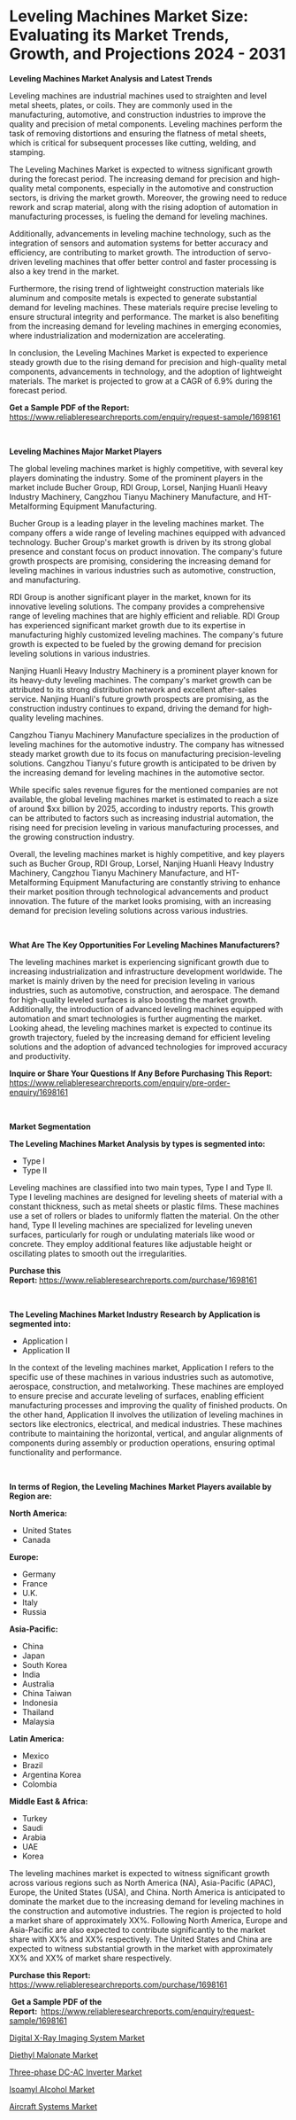 <p><h1>Leveling Machines Market Size: Evaluating its Market Trends, Growth, and Projections 2024 - 2031</h1></p><p><strong>Leveling Machines Market Analysis and Latest Trends</strong></p>
<p><p>Leveling machines are industrial machines used to straighten and level metal sheets, plates, or coils. They are commonly used in the manufacturing, automotive, and construction industries to improve the quality and precision of metal components. Leveling machines perform the task of removing distortions and ensuring the flatness of metal sheets, which is critical for subsequent processes like cutting, welding, and stamping.</p><p>The Leveling Machines Market is expected to witness significant growth during the forecast period. The increasing demand for precision and high-quality metal components, especially in the automotive and construction sectors, is driving the market growth. Moreover, the growing need to reduce rework and scrap material, along with the rising adoption of automation in manufacturing processes, is fueling the demand for leveling machines.</p><p>Additionally, advancements in leveling machine technology, such as the integration of sensors and automation systems for better accuracy and efficiency, are contributing to market growth. The introduction of servo-driven leveling machines that offer better control and faster processing is also a key trend in the market.</p><p>Furthermore, the rising trend of lightweight construction materials like aluminum and composite metals is expected to generate substantial demand for leveling machines. These materials require precise leveling to ensure structural integrity and performance. The market is also benefiting from the increasing demand for leveling machines in emerging economies, where industrialization and modernization are accelerating.</p><p>In conclusion, the Leveling Machines Market is expected to experience steady growth due to the rising demand for precision and high-quality metal components, advancements in technology, and the adoption of lightweight materials. The market is projected to grow at a CAGR of 6.9% during the forecast period.</p></p>
<p><strong>Get a Sample PDF of the Report:&nbsp;</strong> <a href="https://www.reliableresearchreports.com/enquiry/request-sample/1698161">https://www.reliableresearchreports.com/enquiry/request-sample/1698161</a></p>
<p>&nbsp;</p>
<p><strong>Leveling Machines Major Market Players</strong></p>
<p><p>The global leveling machines market is highly competitive, with several key players dominating the industry. Some of the prominent players in the market include Bucher Group, RDI Group, Lorsel, Nanjing Huanli Heavy Industry Machinery, Cangzhou Tianyu Machinery Manufacture, and HT-Metalforming Equipment Manufacturing.</p><p>Bucher Group is a leading player in the leveling machines market. The company offers a wide range of leveling machines equipped with advanced technology. Bucher Group's market growth is driven by its strong global presence and constant focus on product innovation. The company's future growth prospects are promising, considering the increasing demand for leveling machines in various industries such as automotive, construction, and manufacturing.</p><p>RDI Group is another significant player in the market, known for its innovative leveling solutions. The company provides a comprehensive range of leveling machines that are highly efficient and reliable. RDI Group has experienced significant market growth due to its expertise in manufacturing highly customized leveling machines. The company's future growth is expected to be fueled by the growing demand for precision leveling solutions in various industries.</p><p>Nanjing Huanli Heavy Industry Machinery is a prominent player known for its heavy-duty leveling machines. The company's market growth can be attributed to its strong distribution network and excellent after-sales service. Nanjing Huanli's future growth prospects are promising, as the construction industry continues to expand, driving the demand for high-quality leveling machines.</p><p>Cangzhou Tianyu Machinery Manufacture specializes in the production of leveling machines for the automotive industry. The company has witnessed steady market growth due to its focus on manufacturing precision-leveling solutions. Cangzhou Tianyu's future growth is anticipated to be driven by the increasing demand for leveling machines in the automotive sector.</p><p>While specific sales revenue figures for the mentioned companies are not available, the global leveling machines market is estimated to reach a size of around $xx billion by 2025, according to industry reports. This growth can be attributed to factors such as increasing industrial automation, the rising need for precision leveling in various manufacturing processes, and the growing construction industry.</p><p>Overall, the leveling machines market is highly competitive, and key players such as Bucher Group, RDI Group, Lorsel, Nanjing Huanli Heavy Industry Machinery, Cangzhou Tianyu Machinery Manufacture, and HT-Metalforming Equipment Manufacturing are constantly striving to enhance their market position through technological advancements and product innovation. The future of the market looks promising, with an increasing demand for precision leveling solutions across various industries.</p></p>
<p>&nbsp;</p>
<p><strong>What Are The Key Opportunities For Leveling Machines Manufacturers?</strong></p>
<p><p>The leveling machines market is experiencing significant growth due to increasing industrialization and infrastructure development worldwide. The market is mainly driven by the need for precision leveling in various industries, such as automotive, construction, and aerospace. The demand for high-quality leveled surfaces is also boosting the market growth. Additionally, the introduction of advanced leveling machines equipped with automation and smart technologies is further augmenting the market. Looking ahead, the leveling machines market is expected to continue its growth trajectory, fueled by the increasing demand for efficient leveling solutions and the adoption of advanced technologies for improved accuracy and productivity.</p></p>
<p><strong>Inquire or Share Your Questions If Any Before Purchasing This Report:</strong> <a href="https://www.reliableresearchreports.com/enquiry/pre-order-enquiry/1698161">https://www.reliableresearchreports.com/enquiry/pre-order-enquiry/1698161</a></p>
<p>&nbsp;</p>
<p><strong>Market Segmentation</strong></p>
<p><strong>The Leveling Machines Market Analysis by types is segmented into:</strong></p>
<p><ul><li>Type I</li><li>Type II</li></ul></p>
<p><p>Leveling machines are classified into two main types, Type I and Type II. Type I leveling machines are designed for leveling sheets of material with a constant thickness, such as metal sheets or plastic films. These machines use a set of rollers or blades to uniformly flatten the material. On the other hand, Type II leveling machines are specialized for leveling uneven surfaces, particularly for rough or undulating materials like wood or concrete. They employ additional features like adjustable height or oscillating plates to smooth out the irregularities.</p></p>
<p><strong>Purchase this Report:&nbsp;</strong><a href="https://www.reliableresearchreports.com/purchase/1698161">https://www.reliableresearchreports.com/purchase/1698161</a></p>
<p>&nbsp;</p>
<p><strong>The Leveling Machines Market Industry Research by Application is segmented into:</strong></p>
<p><ul><li>Application I</li><li>Application II</li></ul></p>
<p><p>In the context of the leveling machines market, Application I refers to the specific use of these machines in various industries such as automotive, aerospace, construction, and metalworking. These machines are employed to ensure precise and accurate leveling of surfaces, enabling efficient manufacturing processes and improving the quality of finished products. On the other hand, Application II involves the utilization of leveling machines in sectors like electronics, electrical, and medical industries. These machines contribute to maintaining the horizontal, vertical, and angular alignments of components during assembly or production operations, ensuring optimal functionality and performance.</p></p>
<p>&nbsp;</p>
<p><strong>In terms of Region, the Leveling Machines Market Players available by Region are:</strong></p>
<p>
    <p> <strong> North America: </strong>
        <ul>
            <li>United States</li>
            <li>Canada</li>
        </ul>
        </p> 
    <p> <strong> Europe: </strong>
        <ul>
            <li>Germany</li>
            <li>France</li>
            <li>U.K.</li>
            <li>Italy</li>
            <li>Russia</li>
        </ul>
        </p> 
    <p> <strong> Asia-Pacific: </strong>
        <ul>
            <li>China</li>
            <li>Japan</li>
            <li>South Korea</li>
            <li>India</li>
            <li>Australia</li>
            <li>China Taiwan</li>
            <li>Indonesia</li>
            <li>Thailand</li>
            <li>Malaysia</li>
        </ul>
        </p> 
    <p> <strong> Latin America: </strong>
        <ul>
            <li>Mexico</li>
            <li>Brazil</li>
            <li>Argentina Korea</li>
            <li>Colombia</li>
        </ul>
        </p> 
    <p> <strong> Middle East & Africa: </strong>
        <ul>
            <li>Turkey</li>
            <li>Saudi</li>
            <li>Arabia</li>
            <li>UAE</li>
            <li>Korea</li>
        </ul>
    </p>
    </p>
<p><p>The leveling machines market is expected to witness significant growth across various regions such as North America (NA), Asia-Pacific (APAC), Europe, the United States (USA), and China. North America is anticipated to dominate the market due to the increasing demand for leveling machines in the construction and automotive industries. The region is projected to hold a market share of approximately XX%. Following North America, Europe and Asia-Pacific are also expected to contribute significantly to the market share with XX% and XX% respectively. The United States and China are expected to witness substantial growth in the market with approximately XX% and XX% of market share respectively.</p></p>
<p><strong>Purchase this Report: </strong><a href="https://www.reliableresearchreports.com/purchase/1698161">https://www.reliableresearchreports.com/purchase/1698161</a></p>
<p>&nbsp;<strong>Get a Sample PDF of the Report:&nbsp;&nbsp;</strong><a href="https://www.reliableresearchreports.com/enquiry/request-sample/1698161">https://www.reliableresearchreports.com/enquiry/request-sample/1698161</a></p>
<p><strong></strong></p>
<p><p><a href="https://github.com/melchekhinf/Market-Research-Report-List-2/blob/main/digital-x-ray-imaging-system-market.md">Digital X-Ray Imaging System Market</a></p><p><a href="https://medium.com/@vallieemard78/diethyl-malonate-market-share-evolution-and-market-growth-trends-2024-2031-c0ccb53de9c7">Diethyl Malonate Market</a></p><p><a href="https://github.com/sndrkn/Market-Research-Report-List-2/blob/main/three-phase-dc-ac-inverter-market.md">Three-phase DC-AC Inverter Market</a></p><p><a href="https://medium.com/@vallieemard78/isoamyl-alcohol-market-insight-market-trends-growth-forecasted-from-2024-to-2031-57d7e042c98b">Isoamyl Alcohol Market</a></p><p><a href="https://medium.com/@dinafritsch/aircraft-systems-market-comprehensive-assessment-by-type-application-and-geography-da0afdbdb572">Aircraft Systems Market</a></p></p>